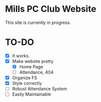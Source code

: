 # Mills PC Club Website
This site is currently in progress.
# TO-DO
- [x] It works.
- [x] Make website pretty
  - [x] Home Page
  - [ ] Attendance, 404
- [x] Organize FS
- [x] Style correctly
- [ ] Robust Attendance System
- [ ] Easily Maintainable
